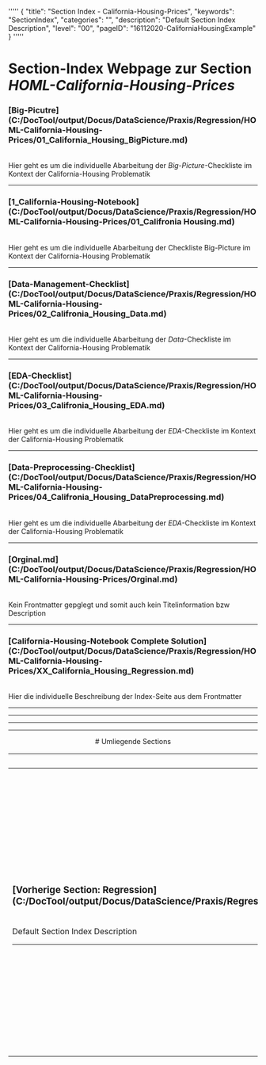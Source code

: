 '''''
{
"title": "Section Index - California-Housing-Prices",
"keywords": "SectionIndex",
"categories": "",
"description": "Default Section Index Description",
"level": "00",
"pageID": "16112020-CaliforniaHousingExample"
}
'''''


<h1>Section-Index Webpage zur Section <i>HOML-California-Housing-Prices</i></h1>




<h3>[Big-Picutre](C:/DocTool/output/Docus/DataScience/Praxis/Regression/HOML-California-Housing-Prices/01_California_Housing_BigPicture.md)</h3><br>Hier geht es um die individuelle Abarbeitung der <em>Big-Picture</em>-Checkliste  im Kontext der California-Housing Problematik<hr>


<h3>[1_California-Housing-Notebook](C:/DocTool/output/Docus/DataScience/Praxis/Regression/HOML-California-Housing-Prices/01_Califronia Housing.md)</h3><br>Hier geht es um die individuelle Abarbeitung der Checkliste Big-Picture im Kontext der California-Housing Problematik<hr>


<h3>[Data-Management-Checklist](C:/DocTool/output/Docus/DataScience/Praxis/Regression/HOML-California-Housing-Prices/02_Califronia_Housing_Data.md)</h3><br>Hier geht es um die individuelle Abarbeitung der <em>Data</em>-Checkliste im Kontext der California-Housing Problematik<hr>


<h3>[EDA-Checklist](C:/DocTool/output/Docus/DataScience/Praxis/Regression/HOML-California-Housing-Prices/03_Califronia_Housing_EDA.md)</h3><br>Hier geht es um die individuelle Abarbeitung der <em>EDA</em>-Checkliste im Kontext der California-Housing Problematik<hr>


<h3>[Data-Preprocessing-Checklist](C:/DocTool/output/Docus/DataScience/Praxis/Regression/HOML-California-Housing-Prices/04_Califronia_Housing_DataPreprocessing.md)</h3><br>Hier geht es um die individuelle Abarbeitung der <em>EDA</em>-Checkliste im Kontext der California-Housing Problematik<hr>


<h3>[Orginal.md](C:/DocTool/output/Docus/DataScience/Praxis/Regression/HOML-California-Housing-Prices/Orginal.md)</h3><br>Kein Frontmatter gepglegt und somit auch kein Titelinformation bzw Description<hr>


<h3>[California-Housing-Notebook Complete Solution](C:/DocTool/output/Docus/DataScience/Praxis/Regression/HOML-California-Housing-Prices/XX_California_Housing_Regression.md)</h3><br>Hier die individuelle Beschreibung der Index-Seite aus dem Frontmatter<hr><center><hr><hr><hr> # Umliegende Sections
 </h2><br><table><thead> <tr> <th><center>Vorgelagerte Section</center></th> <th><center>Nachgelagerte Section</center></th></tr></thead><tbody><tr><td><h3>[Vorherige Section: Regression](C:/DocTool/output/Docus/DataScience/Praxis/Regression/SectionIndex_DocTooloutputDocusDataSciencePraxisRegression.html)</h3><br>Default Section Index Description<hr></td><td><h3>Nachfolgende Section:</h3><br><h2> Die Metadaten wurde nicht eingelesen<br></h2><h3>Nachfolgende Section:</h3><br><h2> Die Metadaten wurde nicht eingelesen<br></h2><h3>[Nachfolgende Section:</h3><h2><br> __pycache__</h2>](C:/DocTool/output/Docus/DataScience/Praxis/Regression/HOML-California-Housing-Prices/__pycache__/SectionIndex_DocTooloutputDocusDataSciencePraxisRegressionHOML-California-Housing-Prices__pycache__.html)<br>Default Section Index Description<hr></td></tr></tbody></table>